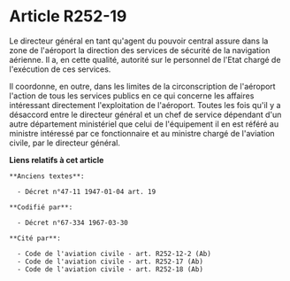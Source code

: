 # Article R252-19

Le directeur général en tant qu'agent du pouvoir central assure dans la zone de l'aéroport la direction des services de
sécurité de la navigation aérienne. Il a, en cette qualité, autorité sur le personnel de l'Etat chargé de l'exécution de ces
services.

Il coordonne, en outre, dans les limites de la circonscription de l'aéroport l'action de tous les services publics en ce qui
concerne les affaires intéressant directement l'exploitation de l'aéroport. Toutes les fois qu'il y a désaccord entre le
directeur général et un chef de service dépendant d'un autre département ministériel que celui de l'équipement il en est
référé au ministre intéressé par ce fonctionnaire et au ministre chargé de l'aviation civile, par le directeur général.

**Liens relatifs à cet article**

	**Anciens textes**:

	  - Décret n°47-11 1947-01-04 art. 19

	**Codifié par**:

	  - Décret n°67-334 1967-03-30

	**Cité par**:

	  - Code de l'aviation civile - art. R252-12-2 (Ab)
	  - Code de l'aviation civile - art. R252-17 (Ab)
	  - Code de l'aviation civile - art. R252-18 (Ab)
